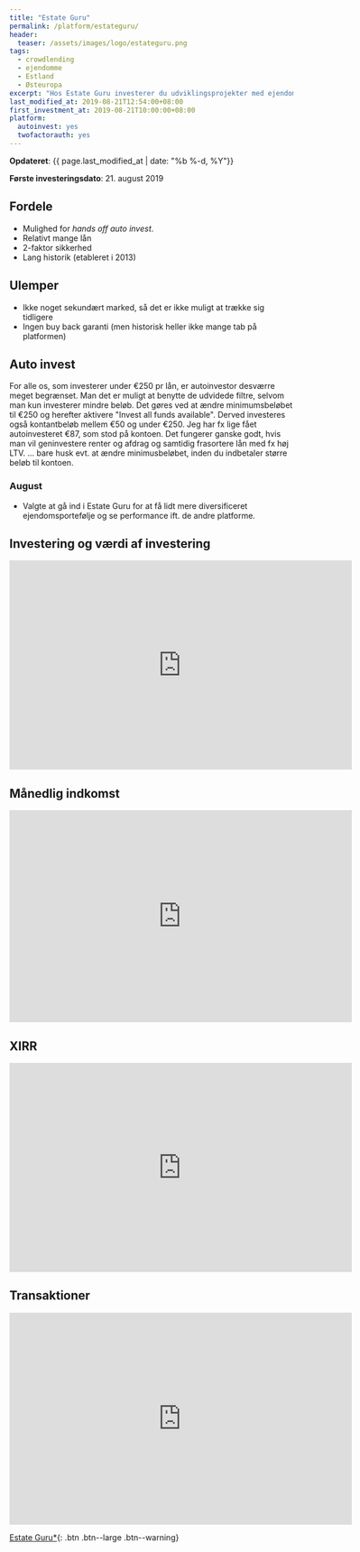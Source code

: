 ```yaml
---
title: "Estate Guru"
permalink: /platform/estateguru/
header:
  teaser: /assets/images/logo/estateguru.png
tags:
  - crowdlending
  - ejendomme
  - Estland
  - Østeuropa
excerpt: "Hos Estate Guru investerer du udviklingsprojekter med ejendomme i med hovedsæde i Estland."
last_modified_at: 2019-08-21T12:54:00+08:00
first_investment_at: 2019-08-21T10:00:00+08:00
platform:
  autoinvest: yes
  twofactorauth: yes
---
```


**Opdateret**: {{ page.last_modified_at | date: "%b %-d, %Y"}}

**Første investeringsdato**: 21. august 2019  


## Fordele

- Mulighed for _hands off_ _auto invest_.
- Relativt mange lån
- 2-faktor sikkerhed
- Lang historik (etableret i 2013)

## Ulemper

- Ikke noget sekundært marked, så det er ikke muligt at trække sig tidligere
- Ingen buy back garanti (men historisk heller ikke mange tab på platformen)

## Auto invest

For alle os, som investerer under €250 pr lån, er autoinvestor desværre meget begrænset. Man det er muligt at benytte de udvidede filtre, selvom man kun investerer mindre beløb.
Det gøres ved at ændre minimumsbeløbet til €250 og herefter aktivere "Invest all funds available". Derved investeres også kontantbeløb mellem €50 og under €250. Jeg har fx lige fået autoinvesteret €87, som stod på kontoen. Det fungerer ganske godt, hvis man vil geninvestere renter og afdrag og samtidig frasortere lån med fx høj LTV.
... bare husk evt. at ændre minimusbeløbet, inden du indbetaler større beløb til kontoen.

### August

- Valgte at gå ind i Estate Guru for at få lidt mere diversificeret ejendomsportefølje og se performance ift. de andre platforme.

## Investering og værdi af investering

<iframe width="607" height="371" seamless frameborder="0" scrolling="no" src="https://docs.google.com/spreadsheets/d/e/2PACX-1vQKZZbdj1cM5A4yCXjtjhxowXHoMhioXI-OR-mEPmmGgqQhcSr250VUM8SGVvRkWZziWUYleizmqAC2/pubchart?oid=2008432385&amp;format=image"></iframe>

## Månedlig indkomst

<iframe width="607" height="376" seamless frameborder="0" scrolling="no" src="https://docs.google.com/spreadsheets/d/e/2PACX-1vQKZZbdj1cM5A4yCXjtjhxowXHoMhioXI-OR-mEPmmGgqQhcSr250VUM8SGVvRkWZziWUYleizmqAC2/pubchart?oid=551608528&amp;format=image"></iframe>

## XIRR

<iframe width="607" height="371" seamless frameborder="0" scrolling="no" src="https://docs.google.com/spreadsheets/d/e/2PACX-1vQKZZbdj1cM5A4yCXjtjhxowXHoMhioXI-OR-mEPmmGgqQhcSr250VUM8SGVvRkWZziWUYleizmqAC2/pubchart?oid=1697838351&amp;format=image"></iframe>

## Transaktioner

<iframe width="607" height="376" seamless frameborder="0" scrolling="no" src="https://docs.google.com/spreadsheets/d/e/2PACX-1vQKZZbdj1cM5A4yCXjtjhxowXHoMhioXI-OR-mEPmmGgqQhcSr250VUM8SGVvRkWZziWUYleizmqAC2/pubchart?oid=1698572169&amp;format=image"></iframe>

[Estate Guru\*](/go/estateguru/){: .btn .btn--large .btn--warning}
